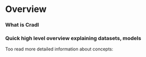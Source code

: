 # Overview

### What is Cradl

### Quick high level overview explaining datasets, models

Too read more detailed information about concepts:

